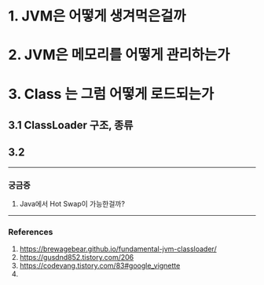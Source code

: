 
# 1. JVM은 어떻게 생겨먹은걸까


# 2. JVM은 메모리를 어떻게 관리하는가


# 3. Class 는 그럼 어떻게 로드되는가
## 3.1 ClassLoader 구조, 종류

## 3.2 

--- 
### 궁금증
1. Java에서 Hot Swap이 가능한걸까?


---
### References
1. https://brewagebear.github.io/fundamental-jvm-classloader/
2. https://gusdnd852.tistory.com/206
3. https://codevang.tistory.com/83#google_vignette
4. 

